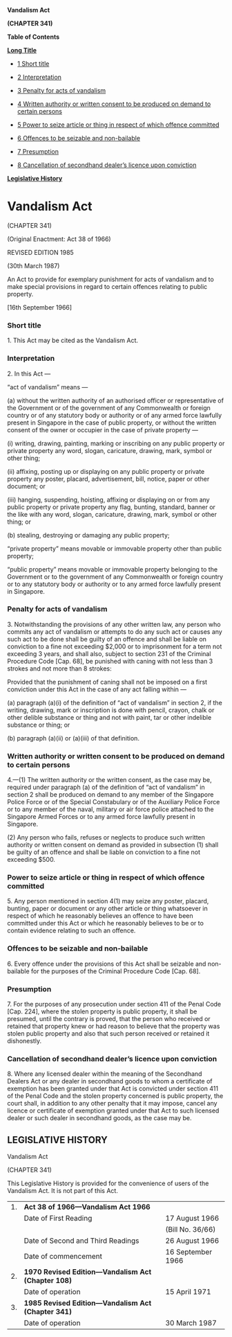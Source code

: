 **Vandalism Act**

**(CHAPTER 341)**

**Table of Contents**

[**Long Title**](#Vandalism-Act)

- [1 Short title](#Short-title)

- [2 Interpretation](#Interpretation)

- [3 Penalty for acts of vandalism](#Penalty-for-acts-of-vandalism)

- [4 Written authority or written consent to be produced on demand to certain persons](#Written-authority-or-written-consent-to-be-produced-on-demand-to-certain-persons)

- [5 Power to seize article or thing in respect of which offence committed](#Power-to-seize-article-or-thing-in-respect-of-which-offence-committed)

- [6 Offences to be seizable and non-bailable](#Offences-to-be-seizable-and-non-bailable)

- [7 Presumption](#Presumption)

- [8 Cancellation of secondhand dealer’s licence upon conviction](#Cancellation-of-secondhand-dealer’s-licence-upon-conviction)

[**Legislative History**](#Legislative-History)

# Vandalism Act

(CHAPTER 341)

(Original Enactment: Act 38 of 1966)

REVISED EDITION 1985

(30th March 1987)

An Act to provide for exemplary punishment for acts of vandalism and to make special provisions in regard to certain offences relating to public property.

[16th September 1966]

### Short title

1\. This Act may be cited as the Vandalism Act.

### Interpretation

2\. In this Act —

“act of vandalism” means —

(a) without the written authority of an authorised officer or representative of the Government or of the government of any Commonwealth or foreign country or of any statutory body or authority or of any armed force lawfully present in Singapore in the case of public property, or without the written consent of the owner or occupier in the case of private property —

(i) writing, drawing, painting, marking or inscribing on any public property or private property any word, slogan, caricature, drawing, mark, symbol or other thing;

(ii) affixing, posting up or displaying on any public property or private property any poster, placard, advertisement, bill, notice, paper or other document; or

(iii) hanging, suspending, hoisting, affixing or displaying on or from any public property or private property any flag, bunting, standard, banner or the like with any word, slogan, caricature, drawing, mark, symbol or other thing; or

(b) stealing, destroying or damaging any public property;

“private property” means movable or immovable property other than public property;

“public property” means movable or immovable property belonging to the Government or to the government of any Commonwealth or foreign country or to any statutory body or authority or to any armed force lawfully present in Singapore.

### Penalty for acts of vandalism

3\. Notwithstanding the provisions of any other written law, any person who commits any act of vandalism or attempts to do any such act or causes any such act to be done shall be guilty of an offence and shall be liable on conviction to a fine not exceeding $2,000 or to imprisonment for a term not exceeding 3 years, and shall also, subject to section 231 of the Criminal Procedure Code [Cap. 68], be punished with caning with not less than 3 strokes and not more than 8 strokes:

Provided that the punishment of caning shall not be imposed on a first conviction under this Act in the case of any act falling within —

(a) paragraph (a)(i) of the definition of “act of vandalism” in section 2, if the writing, drawing, mark or inscription is done with pencil, crayon, chalk or other delible substance or thing and not with paint, tar or other indelible substance or thing; or

(b) paragraph (a)(ii) or (a)(iii) of that definition.

### Written authority or written consent to be produced on demand to certain persons

4\.—(1) The written authority or the written consent, as the case may be, required under paragraph (a) of the definition of “act of vandalism” in section 2 shall be produced on demand to any member of the Singapore Police Force or of the Special Constabulary or of the Auxiliary Police Force or to any member of the naval, military or air force police attached to the Singapore Armed Forces or to any armed force lawfully present in Singapore.

(2) Any person who fails, refuses or neglects to produce such written authority or written consent on demand as provided in subsection (1) shall be guilty of an offence and shall be liable on conviction to a fine not exceeding $500.

### Power to seize article or thing in respect of which offence committed

5\. Any person mentioned in section 4(1) may seize any poster, placard, bunting, paper or document or any other article or thing whatsoever in respect of which he reasonably believes an offence to have been committed under this Act or which he reasonably believes to be or to contain evidence relating to such an offence.

### Offences to be seizable and non-bailable

6\. Every offence under the provisions of this Act shall be seizable and non-bailable for the purposes of the Criminal Procedure Code [Cap. 68].

### Presumption

7\. For the purposes of any prosecution under section 411 of the Penal Code [Cap. 224], where the stolen property is public property, it shall be presumed, until the contrary is proved, that the person who received or retained that property knew or had reason to believe that the property was stolen public property and also that such person received or retained it dishonestly.

### Cancellation of secondhand dealer’s licence upon conviction

8\. Where any licensed dealer within the meaning of the Secondhand Dealers Act or any dealer in secondhand goods to whom a certificate of exemption has been granted under that Act is convicted under section 411 of the Penal Code and the stolen property concerned is public property, the court shall, in addition to any other penalty that it may impose, cancel any licence or certificate of exemption granted under that Act to such licensed dealer or such dealer in secondhand goods, as the case may be.

## LEGISLATIVE HISTORY

Vandalism Act

(CHAPTER 341)

This Legislative History is provided for the convenience of users of the Vandalism Act. It is not part of this Act.

||||
|:-|:-|:-|
|1.|**Act 38 of 1966—Vandalism Act 1966**|
||Date of First Reading|17 August 1966|
|||(Bill No. 36/66)|
||Date of Second and Third Readings|26 August 1966|
||Date of commencement|16 September 1966|
|2.|**1970 Revised Edition—Vandalism Act (Chapter 108)**|
||Date of operation|15 April 1971|
|3.|**1985 Revised Edition—Vandalism Act (Chapter 341)**|
||Date of operation|30 March 1987|
